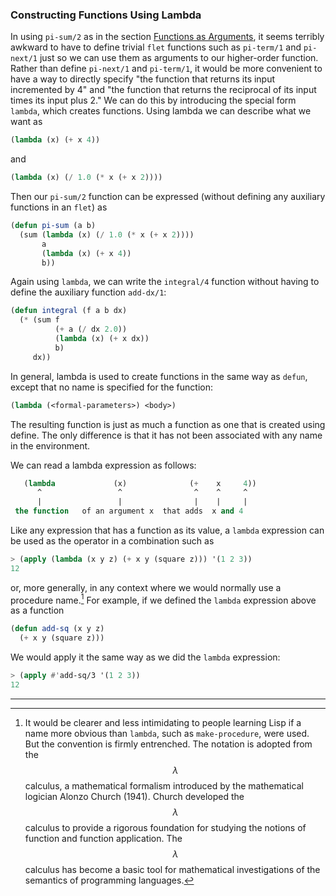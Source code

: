 ### Constructing Functions Using Lambda

In using ``pi-sum/2`` as in the section [Functions as Arguments](), it seems terribly awkward to have to define trivial ``flet`` functions such as ``pi-term/1`` and ``pi-next/1`` just so we can use them as arguments to our higher-order function. Rather than define ``pi-next/1`` and ``pi-term/1``, it would be more convenient to have a way to directly specify "the function that returns its input incremented by 4" and "the function that returns the reciprocal of its input times its input plus 2." We can do this by introducing the special form ``lambda``, which creates functions. Using lambda we can describe what we want as

```lisp
(lambda (x) (+ x 4))
```

and

```lisp
(lambda (x) (/ 1.0 (* x (+ x 2))))
```

Then our ``pi-sum/2`` function can be expressed (without defining any auxiliary functions in an ``flet``) as

```lisp
(defun pi-sum (a b)
  (sum (lambda (x) (/ 1.0 (* x (+ x 2))))
       a
       (lambda (x) (+ x 4))
       b))
```

Again using ``lambda``, we can write the ``integral/4`` function without having to define the auxiliary function ``add-dx/1``:

```lisp
(defun integral (f a b dx)
  (* (sum f
          (+ a (/ dx 2.0))
          (lambda (x) (+ x dx))
          b)
     dx))
```

In general, lambda is used to create functions in the same way as ``defun``, except that no name is specified for the function:

```lisp
(lambda (<formal-parameters>) <body>)
```

The resulting function is just as much a function as one that is created using define. The only difference is that it has not been associated with any name in the environment.

We can read a lambda expression as follows:

```lisp
   (lambda             (x)              (+    x     4))
      ^                 ^                ^    ^     ^
      |                 |                |    |     |
 the function   of an argument x  that adds  x and 4
```

Like any expression that has a function as its value, a ``lambda`` expression can be used as the operator in a combination such as

```lisp
> (apply (lambda (x y z) (+ x y (square z))) '(1 2 3))
12
```

or, more generally, in any context where we would normally use a procedure name.[^1] For example, if we defined the ``lambda`` expression above as a function

```lisp
(defun add-sq (x y z)
  (+ x y (square z)))
```

We would apply it the same way as we did the ``lambda`` expression:

```lisp
> (apply #'add-sq/3 '(1 2 3))
12
```


----

[^1]: It would be clearer and less intimidating to people learning Lisp if a name more obvious than ``lambda``, such as ``make-procedure``, were used. But the convention is firmly entrenched. The notation is adopted from the $$\lambda$$ calculus, a mathematical formalism introduced by the mathematical logician Alonzo Church (1941). Church developed the $$\lambda$$ calculus to provide a rigorous foundation for studying the notions of function and function application. The $$\lambda$$ calculus has become a basic tool for mathematical investigations of the semantics of programming languages.
